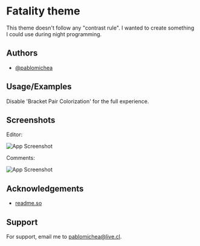 # Fatality theme

This theme doesn't follow any "contrast rule". I wanted to create something I could use during night programming.

## Authors

- [@pablomichea](https://github.com/pablomichea)

## Usage/Examples

Disable 'Bracket Pair Colorization' for the full experience.

## Screenshots

Editor:

![App Screenshot](https://i.imgur.com/d9esiad.jpeg)

Comments:

![App Screenshot](https://i.imgur.com/m33LBUC.jpeg)

## Acknowledgements

- [readme.so](https://readme.so/)

## Support

For support, email me to pablomichea@live.cl.
